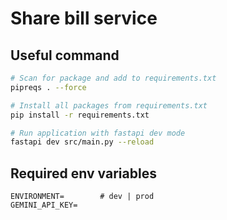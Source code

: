 # Share bill service

## Useful command

```bash
# Scan for package and add to requirements.txt
pipreqs . --force

# Install all packages from requirements.txt
pip install -r requirements.txt

# Run application with fastapi dev mode
fastapi dev src/main.py --reload

```

## Required env variables

```env
ENVIRONMENT=        # dev | prod
GEMINI_API_KEY=
```
